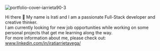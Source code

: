  <!--
**iarrieta90/iarrieta90** is a ✨ _special_ ✨ repository because its `README.md` (this file) appears on your GitHub profile.

Here are some ideas to get you started:

- 🔭 I’m currently working on ...
- 🌱 I’m currently learning ...
- 👯 I’m looking to collaborate on ...
- 🤔 I’m looking for help with ...
- 💬 Ask me about ...
- 📫 How to reach me: ...
- 😄 Pronouns: ...
- ⚡ Fun fact: ...
-->
<!-- [![Anurag's GitHub stats](https://github-readme-stats.vercel.app/api?username=iarrieta90)](https://github.com/anuraghazra/github-readme-stats) -->

![portfolio-cover-iarrieta90-3](https://user-images.githubusercontent.com/64659235/119491736-9045c880-bd5e-11eb-9d15-699417654d50.jpg)


Hi there 👋 My name is Irati and I am a passionate Full-Stack developer and creative thinker.  
I am currently looking for new job opportunities while working on some personal projects that get me learning along the way.  
For more information about me, please check out: www.linkedin.com/in/iratiarrietavega/  
